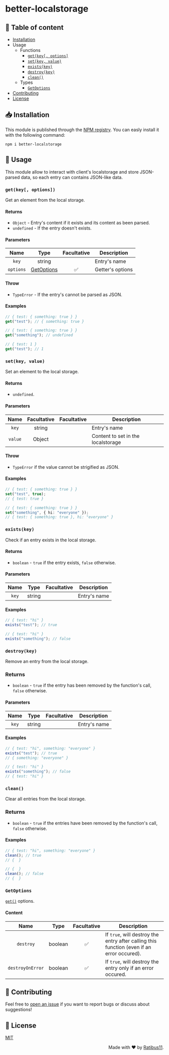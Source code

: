 # better-localstorage

## :pencil: Table of content

-   [Installation](#inboxtray-installation)
-   Usage
    -   Functions
        -   [`get(key[, options]`](#getkey-options)
        -   [`set(key, value)`](#setkey-value)
        -   [`exists(key)`](#existskey)
        -   [`destroy(key)`](#destroykey)
        -   [`clean()`](#clean)
    -   Types
        -   [`GetOptions`](#getoptions)
-   [Contributing](#bustsinsilhouette-contributing)
-   [License](#scroll-license)

## :inbox_tray: Installation

This module is published through the [NPM registry](https://npmjs.com). You can easly install it with the following command:

```
npm i better-localstorage
```

## :bookmark_tabs: Usage

This module allow to interact with client's localstorage and store JSON-parsed data, so each entry can contains JSON-like data.

### `get(key[, options])`

Get an element from the local storage.

#### Returns

-   `Object` - Entry's content if it exists and its content as been parsed.
-   `undefined` - If the entry doesn't exists.

#### Parameters

|   Name    |           Type            |    Facultative     | Description      |
| :-------: | :-----------------------: | :----------------: | ---------------- |
|   `key`   |          string           |                    | Entry's name     |
| `options` | [GetOptions](#getoptions) | :white_check_mark: | Getter's options |

#### Throw

-   `TypeError` - If the entry's cannot be parsed as JSON.

#### Examples

```ts
// { test: { something: true } }
get("test"); // { something: true }
```

```ts
// { test: { something: true } }
get("something"); // undefined
```

```ts
// { test: 1 }
get("test"); // 1
```

### `set(key, value)`

Set an element to the local storage.

#### Returns

-   `undefined`.

#### Parameters

|  Name   | Facultative | Facultative | Description                        |
| :-----: | :---------: | :---------: | ---------------------------------- |
|  `key`  |   string    |             | Entry's name                       |
| `value` |   Object    |             | Content to set in the localstorage |

#### Throw

-   `TypeError` if the value cannot be strigified as JSON.

#### Examples

```ts
// { test: { something: true } }
set("test", true);
// { test: true }
```

```ts
// { test: { something: true } }
set("something", { hi: "everyone" });
// { test: { something: true }, hi: "everyone" }
```

### `exists(key)`

Check if an entry exists in the local storage.

#### Returns

-   `boolean` - `true` if the entry exists, `false` otherwise.

#### Parameters

| Name  |  Type  | Facultative | Description  |
| :---: | :----: | :---------: | ------------ |
| `key` | string |             | Entry's name |

#### Examples

```ts
// { test: "hi" }
exists("test"); // true
```

```ts
// { test: "hi" }
exists("something"); // false
```

### `destroy(key)`

Remove an entry from the local storage.

### Returns

-   `boolean` - `true` if the entry has been removed by the function's call, `false` otherwise.

#### Parameters

| Name  |  Type  | Facultative | Description  |
| :---: | :----: | :---------: | ------------ |
| `key` | string |             | Entry's name |

#### Examples

```ts
// { test: "hi", something: "everyone" }
exists("test"); // true
// { something: "everyone" }
```

```ts
// { test: "hi" }
exists("something"); // false
// { test: "hi" }
```

### `clean()`

Clear all entries from the local storage.

### Returns

-   `boolean` - `true` if the entries have been removed by the function's call, `false` otherwise.

#### Examples

```ts
// { test: "hi", something: "everyone" }
clean(); // true
// {  }
```

```ts
// {  }
clean(); // false
// {  }
```

### `GetOptions`

[`get()`](#getkey-options) options.

#### Content

|       Name       |  Type   |    Facultative     | Description                                                                               |
| :--------------: | :-----: | :----------------: | ----------------------------------------------------------------------------------------- |
|    `destroy`     | boolean | :white_check_mark: | If `true`, will destroy the entry after calling this function (even if an error occured). |
| `destroyOnError` | boolean | :white_check_mark: | If `true`, will destroy the entry only if an error occured.                               |

## :busts_in_silhouette: Contributing

Feel free to [open an issue](https://github.com/Ratibus11/npm-localstorage/issues/new) if you want to report bugs or discuss about suggestions!

## :scroll: License

[MIT](https://choosealicense.com/licenses/mit/)

<div align="right">Made with &#10084; by <a href="https://github.com/Ratibus11">Ratibus11</a>.</div>
